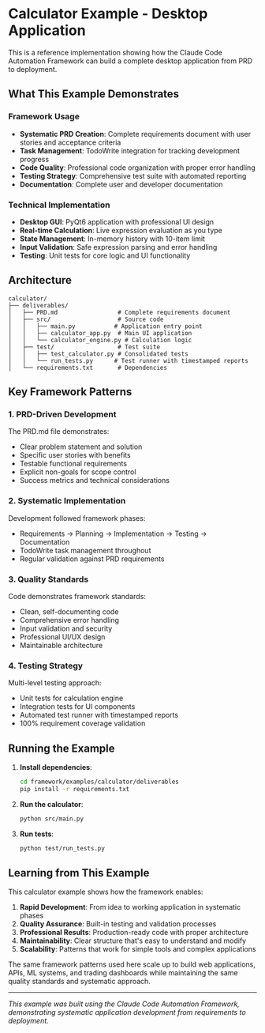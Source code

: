 # Calculator Example - Desktop Application

This is a reference implementation showing how the Claude Code Automation Framework can build a complete desktop application from PRD to deployment.

## What This Example Demonstrates

### Framework Usage
- **Systematic PRD Creation**: Complete requirements document with user stories and acceptance criteria
- **Task Management**: TodoWrite integration for tracking development progress  
- **Code Quality**: Professional code organization with proper error handling
- **Testing Strategy**: Comprehensive test suite with automated reporting
- **Documentation**: Complete user and developer documentation

### Technical Implementation
- **Desktop GUI**: PyQt6 application with professional UI design
- **Real-time Calculation**: Live expression evaluation as you type
- **State Management**: In-memory history with 10-item limit
- **Input Validation**: Safe expression parsing and error handling  
- **Testing**: Unit tests for core logic and UI functionality

## Architecture

```
calculator/
├── deliverables/
│   ├── PRD.md                 # Complete requirements document
│   ├── src/                   # Source code
│   │   ├── main.py           # Application entry point
│   │   ├── calculator_app.py  # Main UI application
│   │   └── calculator_engine.py # Calculation logic
│   ├── test/                  # Test suite
│   │   ├── test_calculator.py # Consolidated tests
│   │   └── run_tests.py      # Test runner with timestamped reports
│   └── requirements.txt       # Dependencies
```

## Key Framework Patterns

### 1. PRD-Driven Development
The PRD.md file demonstrates:
- Clear problem statement and solution
- Specific user stories with benefits
- Testable functional requirements
- Explicit non-goals for scope control
- Success metrics and technical considerations

### 2. Systematic Implementation
Development followed framework phases:
- Requirements → Planning → Implementation → Testing → Documentation
- TodoWrite task management throughout
- Regular validation against PRD requirements

### 3. Quality Standards
Code demonstrates framework standards:
- Clean, self-documenting code
- Comprehensive error handling
- Input validation and security
- Professional UI/UX design
- Maintainable architecture

### 4. Testing Strategy
Multi-level testing approach:
- Unit tests for calculation engine
- Integration tests for UI components
- Automated test runner with timestamped reports
- 100% requirement coverage validation

## Running the Example

1. **Install dependencies**:
   ```bash
   cd framework/examples/calculator/deliverables
   pip install -r requirements.txt
   ```

2. **Run the calculator**:
   ```bash
   python src/main.py
   ```

3. **Run tests**:
   ```bash
   python test/run_tests.py
   ```

## Learning from This Example

This calculator example shows how the framework enables:

1. **Rapid Development**: From idea to working application in systematic phases
2. **Quality Assurance**: Built-in testing and validation processes
3. **Professional Results**: Production-ready code with proper architecture
4. **Maintainability**: Clear structure that's easy to understand and modify
5. **Scalability**: Patterns that work for simple tools and complex applications

The same framework patterns used here scale up to build web applications, APIs, ML systems, and trading dashboards while maintaining the same quality standards and systematic approach.

---

*This example was built using the Claude Code Automation Framework, demonstrating systematic application development from requirements to deployment.*